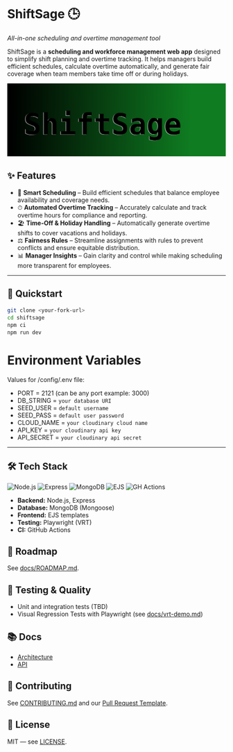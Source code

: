# ShiftSage 🕒  
_All-in-one scheduling and overtime management tool_  

ShiftSage is a **scheduling and workforce management web app** designed to simplify shift planning and overtime tracking. It helps managers build efficient schedules, calculate overtime automatically, and generate fair coverage when team members take time off or during holidays. 

<p align="center">
  <img src="./docs/assets/shiftsage-banner.png" width="600" alt="ShiftSage Project (banner placeholder)">
</p>

## ✨ Features  

- 📅 **Smart Scheduling** – Build efficient schedules that balance employee availability and coverage needs.  
- ⏱ **Automated Overtime Tracking** – Accurately calculate and track overtime hours for compliance and reporting.  
- 🏖 **Time-Off & Holiday Handling** – Automatically generate overtime shifts to cover vacations and holidays.  
- ⚖️ **Fairness Rules** – Streamline assignments with rules to prevent conflicts and ensure equitable distribution.  
- 📊 **Manager Insights** – Gain clarity and control while making scheduling more transparent for employees.  

---

## 🚀 Quickstart

```bash
git clone <your-fork-url>
cd shiftsage
npm ci
npm run dev
```

# Environment Variables
Values for /config/.env file:
  - PORT = 2121 (can be any port example: 3000)
  - DB_STRING = `your database URI`
  - SEED_USER = `default username`
  - SEED_PASS = `default user password`
  - CLOUD_NAME = `your cloudinary cloud name`
  - API_KEY = `your cloudinary api key`
  - API_SECRET = `your cloudinary api secret`

---

## 🛠 Tech Stack  
![Node.js](https://img.shields.io/badge/Node.js-43853D?style=for-the-badge&logo=node.js&logoColor=white)
![Express](https://img.shields.io/badge/Express.js-404D59?style=for-the-badge&logo=express)
![MongoDB](https://img.shields.io/badge/MongoDB-0A50B2?style=for-the-badge&logo=mongodb)
![EJS](https://img.shields.io/badge/ejs-404?style=for-the-badge&logo=ejs)
![GH Actions](https://img.shields.io/badge/GH_Actions-fff?logo=githubactions&style=for-the-badge)

- **Backend:** Node.js, Express  
- **Database:** MongoDB (Mongoose)  
- **Frontend:** EJS templates
- **Testing:** Playwright (VRT)
- **CI:** GitHub Actions

## 🧭 Roadmap
See [docs/ROADMAP.md](./docs/ROADMAP.md).

## 🧪 Testing & Quality
- Unit and integration tests (TBD)
- Visual Regression Tests with Playwright (see [docs/vrt-demo.md](./docs/vrt-demo.md))

## 📚 Docs
- [Architecture](./docs/architecture.md)
- [API](./docs/api.md)

## 🤝 Contributing
See [CONTRIBUTING.md](./CONTRIBUTING.md) and our [Pull Request Template](./.github/pull_request_template.md).

## 🪪 License
MIT — see [LICENSE](./LICENSE).

